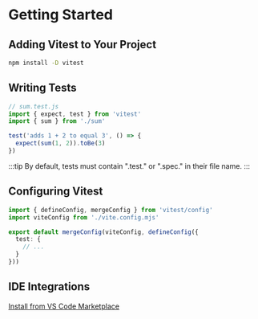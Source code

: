 # Getting Started

## Adding Vitest to Your Project

```bash
npm install -D vitest
```

## Writing Tests

```js
// sum.test.js
import { expect, test } from 'vitest'
import { sum } from './sum'

test('adds 1 + 2 to equal 3', () => {
  expect(sum(1, 2)).toBe(3)
})
```

:::tip
By default, tests must contain ".test." or ".spec." in their file name.
:::

## Configuring Vitest

```ts
import { defineConfig, mergeConfig } from 'vitest/config'
import viteConfig from './vite.config.mjs'

export default mergeConfig(viteConfig, defineConfig({
  test: {
    // ...
  }
}))
```

## IDE Integrations

[Install from VS Code Marketplace](https://marketplace.visualstudio.com/items?itemName=vitest.explorer)
